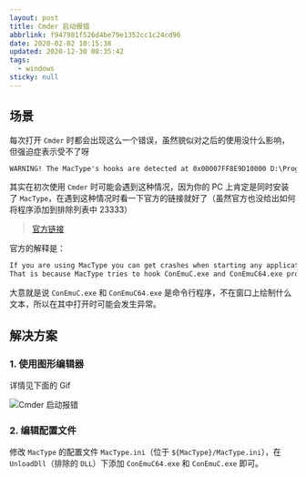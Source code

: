 ```yaml
---
layout: post
title: Cmder 启动报错
abbrlink: f947981f526d4be79e1352cc1c24cd96
date: 2020-02-02 10:15:38
updated: 2020-12-30 08:35:42
tags:
  - windows
sticky: null
---
```


## 场景

每次打开 `Cmder` 时都会出现这么一个错误，虽然貌似对之后的使用没什么影响，但强迫症表示受不了呀

```txt
WARNING! The MacType's hooks are detected at 0x00007FF8E9D10000 D:\Program\MacType\MacType64.dll Please add ConEmuC.exe and ConEmuC64.exe to the exclusion list to avoid crashes! https://conemu.github.io/en/Installation.html#mactype
```

其实在初次使用 `Cmder` 时可能会遇到这种情况，因为你的 PC 上肯定是同时安装了 `MacType`，在遇到这种情况时看一下官方的链接就好了（虽然官方也没给出如何将程序添加到排除列表中 23333）

> [官方链接](https://conemu.github.io/en/Installation.html#mactype)

官方的解释是：

```txt
If you are using MacType you can get crashes when starting any application from a shell started in ConEmu tab.
That is because MacType tries to hook ConEmuC.exe and ConEmuC64.exe processes. But ConEmuC is a console application and it does not draw any text on graphical canvas at all.
```

大意就是说 `ConEmuC.exe` 和 `ConEmuC64.exe` 是命令行程序，不在窗口上绘制什么文本，所以在其中打开时可能会发生异常。

## 解决方案

### 1. 使用图形编辑器

详情见下面的 Gif

![Cmder 启动报错](https://cdn.jsdelivr.net/gh/rxliuli/img-bed/20181122211545.gif)

### 2. 编辑配置文件

修改 `MacType` 的配置文件 `MacType.ini`（位于 `${MacType}/MacType.ini`），在 `UnloadDll`（排除的 `DLL`）下添加 `ConEmuC64.exe` 和 `ConEmuC.exe` 即可。
